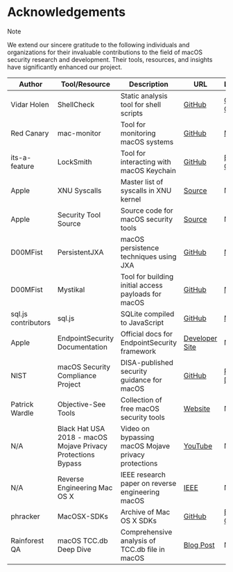 # Acknowledgements


>[!NOTE]
> We extend our sincere gratitude to the following individuals and organizations for their invaluable contributions to the field of macOS security research and development. Their tools, resources, and insights have significantly enhanced our project.

| Author | Tool/Resource | Description | URL | License |
|--------|---------------|-------------|-----|---------|
| Vidar Holen | ShellCheck | Static analysis tool for shell scripts | [GitHub](https://github.com/koalaman/shellcheck) | [GNU GPLv3](https://github.com/koalaman/shellcheck/blob/master/LICENSE) |
| Red Canary | mac-monitor | Tool for monitoring macOS systems | [GitHub](https://github.com/redcanaryco/mac-monitor) | [MIT](https://github.com/redcanaryco/mac-monitor/blob/main/LICENSE) |
| its-a-feature | LockSmith | Tool for interacting with macOS Keychain | [GitHub](https://github.com/its-a-feature/LockSmith/) | [BSD 3-Clause](https://github.com/its-a-feature/LockSmith/blob/master/LICENSE) |
| Apple | XNU Syscalls | Master list of syscalls in XNU kernel | [Source](https://opensource.apple.com/source/xnu/xnu-1504.3.12/bsd/kern/syscalls.master) | N/A |
| Apple | Security Tool Source | Source code for macOS security tools | [Source](https://opensource.apple.com/source/Security/Security-59754.80.3/SecurityTool/macOS/) | N/A |
| D00MFist | PersistentJXA | macOS persistence techniques using JXA | [GitHub](https://github.com/D00MFist/PersistentJXA) | [MIT](https://github.com/D00MFist/PersistentJXA/blob/main/LICENSE) |
| D00MFist | Mystikal | Tool for building initial access payloads for macOS | [GitHub](https://github.com/D00MFist/Mystikal) | [MIT](https://github.com/D00MFist/Mystikal/blob/main/LICENSE) |
| sql.js contributors | sql.js | SQLite compiled to JavaScript | [GitHub](https://github.com/sql-js/) | [MIT](https://github.com/sql-js/sql.js/blob/master/LICENSE) |
| Apple | EndpointSecurity Documentation | Official docs for EndpointSecurity framework | [Developer Site](https://developer.apple.com/documentation/endpointsecurity) | N/A |
| NIST | macOS Security Compliance Project | DISA-published security guidance for macOS | [GitHub](https://github.com/usnistgov/macos_security) | [Public Domain](https://github.com/usnistgov/macos_security/blob/main/LICENSE.md) |
| Patrick Wardle | Objective-See Tools | Collection of free macOS security tools | [Website](https://objective-see.com/products.html) | N/A |
| N/A | Black Hat USA 2018 - macOS Mojave Privacy Protections Bypass | Video on bypassing macOS Mojave privacy protections | [YouTube](https://www.youtube.com/watch?v=Q0weonGWwKY) | N/A |
| N/A | Reverse Engineering Mac OS X | IEEE research paper on reverse engineering macOS | [IEEE](https://ieeexplore.ieee.org/document/8367774/figures#figures) | N/A |
| phracker | MacOSX-SDKs | Archive of Mac OS X SDKs | [GitHub](https://github.com/phracker/MacOSX-SDKs/) | [BSD 3-Clause](https://github.com/phracker/MacOSX-SDKs/blob/master/LICENSE) |
| Rainforest QA | macOS TCC.db Deep Dive | Comprehensive analysis of TCC.db file in macOS | [Blog Post](https://www.rainforestqa.com/blog/macos-tcc-db-deep-dive) | N/A |

